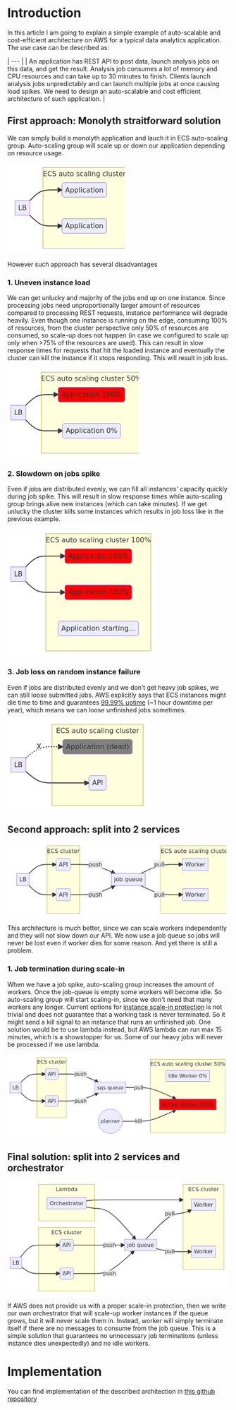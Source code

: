 # Introduction

In this article I am going to explain a simple example of auto-scalable and cost-efficient architecture on AWS for a typical data analytics application. The use case can be described as:

| --- |
| An application has REST API to post data, launch analysis jobs on this data, and get the result. Analysis job consumes a lot of memory and CPU resources and can take up to 30 minutes to finish. Clients launch analysis jobs unpredictably and can launch multiple jobs at once causing load spikes. We need to design an auto-scalable and cost efficient architecture of such application. |


## First approach: Monolyth straitforward solution

We can simply build a monolyth application and lauch it in ECS auto-scaling group. Auto-scaling group will scale up or down our application depending on resource usage. 

![Monolyth architecture](./diagrams/monolyth.png)

However such approach has several disadvantages

### 1. Uneven instance load

We can get unlucky and majority of the jobs end up on one instance. Since processing jobs need unproportionally larger amount of resources compared to processing REST requests, instance performance will degrade heavily. Even though one instance is running on the edge, consuming 100% of resources, from the cluster perspective only 50% of resources are consumed, so scale-up does not happen (in case we configured to scale up only when >75% of the resources are used). This can result in slow response times for requests that hit the loaded instance and eventually the cluster can kill the instance if it stops responding. This will result in job loss.

![Uneven load issue](./diagrams/monolyth-issue-uneven-load.png)

### 2. Slowdown on jobs spike

Even if jobs are distributed evenly, we can fill all instances' capacity quickly during job spike. This will result in slow response times while auto-scaling group brings alive new instances (which can take minutes). If we get unlucky the cluster kills some instances which results in job loss like in the previous example.

![Slowdown on job spike](./diagrams/monolyth-issue-job-spike.png)

### 3. Job loss on random instance failure

Even if jobs are distributed evenly and we don’t get heavy job spikes, we can still loose submitted jobs. AWS explicitly says that ECS instances might die time to time and guarantees [99.99% uptime](https://aws.amazon.com/compute/sla/) (~1 hour downtime per year), which means we can loose unfinished jobs sometimes. 

![Job loss](./diagrams/monolyth-issue-job-loss.png)

## Second approach: split into 2 services

![Separate services architecture](./diagrams/services.png)

This architecture is much better, since we can scale workers independently and they will not slow down our API. We now use a job queue so jobs will never be lost even if worker dies for some reason. And yet there is still a problem.

### 1. Job termination during scale-in

When we have a job spike, auto-scaling group increases the amount of workers. Once the job-queue is empty some workers will become idle. So auto-scaling group will start scaling-in, since we don't need that many workers any longer. Current options for [instance scale-in protection](https://docs.aws.amazon.com/autoscaling/ec2/userguide/ec2-auto-scaling-instance-protection.html#instance-protection-instance) is not trivial and does not guarantee that a working task is never terminated. So it might send a kill signal to an instance that runs an unfinished job. One solution would be to use lambda instead, but AWS lambda can run max 15 minutes, which is a showstopper for us. Some of our heavy jobs will never be processed if we use lambda.

![Job termination issue](./diagrams/services-issue-job-termination.png)

## Final solution: split into 2 services and orchestrator

![Final solution](./diagrams/services-with-orchestrator.png)

If AWS does not provide us with a proper scale-in protection, then we write our own orchestrator that will scale-up worker instances if the queue grows, but it will never scale them in. Instead, worker will simply terminate itself if there are no messages to consume from the job queue. This is a simple solution that guarantees no unnecessary job terminations (unless instance dies unexpectedly) and no idle workers.


# Implementation

You can find implementation of the described architection in [this github repository](https://github.com/pavradev/data-analytics-app-architecture-aws)